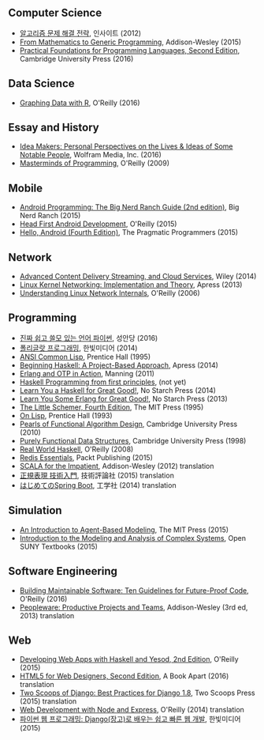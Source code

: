 ## Computer Science

* [알고리즘 문제 해결 전략](https://github.com/deliberate-practice/algo), 인사이트 (2012)
* [From Mathematics to Generic Programming](from_mathematics_to_generic_programming.md), Addison-Wesley (2015)
* [Practical Foundations for Programming Languages, Second Edition](practical_foundations_for_programming_languages_2nd.md), Cambridge University Press (2016)

## Data Science

* [Graphing Data with R](graphing_data_with_r.md), O'Reilly (2016)

## Essay and History

* [Idea Makers: Personal Perspectives on the Lives & Ideas of Some Notable People](idea_makers.md), Wolfram Media, Inc. (2016)
* [Masterminds of Programming](masterminds_of_programming.md), O'Reilly (2009)

## Mobile

* [Android Programming: The Big Nerd Ranch Guide (2nd edition)](android_programming_big_nerd_ranch_2nd.md), Big Nerd Ranch (2015)
* [Head First Android Development](head_first_android_development.md), O'Reilly (2015)
* [Hello, Android (Fourth Edition)](hello_android_4th.md), The Pragmatic Programmers (2015)

## Network

* [Advanced Content Delivery Streaming, and Cloud Services](advanced_content_delivery_streaming.md), Wiley (2014)
* [Linux Kernel Networking: Implementation and Theory](linux_kernel_networking.md), Apress (2013)
* [Understanding Linux Network Internals](understanding_linux_network_internals.md), O'Reilly (2006)

## Programming

* [진짜 쉽고 쓸모 있는 언어 파이썬](really_easy_and_useful_language_python.md), 성안당 (2016)
* [폴리글랏 프로그래밍](polyglot_programming.md), 한빛미디어 (2014)
* [ANSI Common Lisp](ansi_common_lisp.md), Prentice Hall (1995)
* [Beginning Haskell: A Project-Based Approach](beginning_haskell_a_project_based_approach.md), Apress (2014)
* [Erlang and OTP in Action](erlang_and_otp_in_action.md), Manning (2011) 
* [Haskell Programming from first principles](haskell_programming_from_first_principles.md), (not yet)
* [Learn You a Haskell for Great Good!](learn_you_a_haskell_for_great_good.md), No Starch Press (2014)
* [Learn You Some Erlang for Great Good!](learn_you_some_erlang_for_great_good.md), No Starch Press (2013)
* [The Little Schemer, Fourth Edition](little_schemer_4th.md), The MIT Press (1995)
* [On Lisp](on_lisp.md), Prentice Hall (1993)
* [Pearls of Functional Algorithm Design](pearls_of_functional_algorithm_design.md), Cambridge University Press (2010)
* [Purely Functional Data Structures](purely_functional_data_structures.md), Cambridge University Press (1998)
* [Real World Haskell](real_world_haskell.md), O'Reilly (2008)
* [Redis Essentials](redis_essentials.md), Packt Publishing (2015)
* [SCALA for the Impatient](scala_for_the_impatient.md), Addison-Wesley (2012) translation
* [正規表現 技術入門](introduction_to_regular_expression.md), 技術評論社 (2015) translation
* [はじめてのSpring Boot](first_spring_boot.md), 工学社 (2014) translation

## Simulation

* [An Introduction to Agent-Based Modeling](introduction_to_agent_based_modeling.md), The MIT Press (2015)
* [Introduction to the Modeling and Analysis of Complex Systems](introduction_to_the_modeling_and_analysis_of_complex_systems.md), Open SUNY Textbooks (2015)

## Software Engineering

* [Building Maintainable Software: Ten Guidelines for Future-Proof Code](https://github.com/deliberate-practice/agile), O'Reilly (2016)
* [Peopleware: Productive Projects and Teams](https://github.com/deliberate-practice/agile), Addison-Wesley (3rd ed, 2013) translation

## Web

* [Developing Web Apps with Haskell and Yesod, 2nd Edition](developing_web_apps_with_haskell_and_yesod_2nd.md), O'Reilly (2015)
* [HTML5 for Web Designers, Second Edition](html5_for_web_designers_2nd.md), A Book Apart (2016) translation
* [Two Scoops of Django: Best Practices for Django 1.8](two_scoops_of_django_1.8.md), Two Scoops Press (2015) translation
* [Web Development with Node and Express](web_development_with_node_and_express.md), O'Reilly (2014) translation
* [파이썬 웹 프로그래밍: Django(장고)로 배우는 쉽고 빠른 웹 개발](python_web_programming_django.md), 한빛미디어 (2015)

